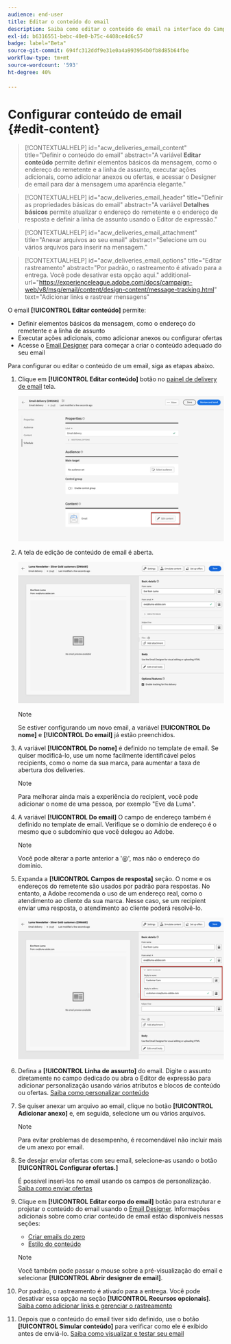 ```yaml
---
audience: end-user
title: Editar o conteúdo do email
description: Saiba como editar o conteúdo de email na interface do Campaign Web
exl-id: b6316551-bebc-40e0-b75c-4408ce4d6c57
badge: label="Beta"
source-git-commit: 694fc312ddf9e31e0a4a993954b0fb8d85b64fbe
workflow-type: tm+mt
source-wordcount: '593'
ht-degree: 40%

---
```


# Configurar conteúdo de email {#edit-content}

>[!CONTEXTUALHELP]
>id="acw_deliveries_email_content"
>title="Definir o conteúdo do email"
>abstract="A variável **Editar conteúdo** permite definir elementos básicos da mensagem, como o endereço do remetente e a linha de assunto, executar ações adicionais, como adicionar anexos ou ofertas, e acessar o Designer de email para dar à mensagem uma aparência elegante."

>[!CONTEXTUALHELP]
>id="acw_deliveries_email_header"
>title="Definir as propriedades básicas do email"
>abstract="A variável **Detalhes básicos** permite atualizar o endereço do remetente e o endereço de resposta e definir a linha de assunto usando o Editor de expressão."

>[!CONTEXTUALHELP]
>id="acw_deliveries_email_attachment"
>title="Anexar arquivos ao seu email"
>abstract="Selecione um ou vários arquivos para inserir na mensagem."

>[!CONTEXTUALHELP]
>id="acw_deliveries_email_options"
>title="Editar rastreamento"
>abstract="Por padrão, o rastreamento é ativado para a entrega. Você pode desativar esta opção aqui."
>additional-url="https://experienceleague.adobe.com/docs/campaign-web/v8/msg/email/content/design-content/message-tracking.html" text="Adicionar links e rastrear mensagens"

O email **[!UICONTROL Editar conteúdo]** permite:
* Definir elementos básicos da mensagem, como o endereço do remetente e a linha de assunto
* Executar ações adicionais, como adicionar anexos ou configurar ofertas
* Acesse o [Email Designer](get-started-email-designer.md#start-authoring) para começar a criar o conteúdo adequado do seu email

Para configurar ou editar o conteúdo de um email, siga as etapas abaixo.

1. Clique em **[!UICONTROL Editar conteúdo]** botão no [painel de delivery de email](../email/create-email.md) tela.

   ![](assets/email-edit-content-button.png)

1. A tela de edição de conteúdo de email é aberta.

   ![](assets/email-edit-content-dashboard.png)

   >[!NOTE]
   >
   >Se estiver configurando um novo email, a variável **[!UICONTROL Do nome]** e **[!UICONTROL Do email]** já estão preenchidos.

1. A variável **[!UICONTROL Do nome]** é definido no template de email. Se quiser modificá-lo, use um nome facilmente identificável pelos recipients, como o nome da sua marca, para aumentar a taxa de abertura dos deliveries.

   >[!NOTE]
   >
   >Para melhorar ainda mais a experiência do recipient, você pode adicionar o nome de uma pessoa, por exemplo &quot;Eve da Luma&quot;.

1. A variável **[!UICONTROL Do email]** O campo de endereço também é definido no template de email. Verifique se o domínio de endereço é o mesmo que o subdomínio que você delegou ao Adobe.

   >[!NOTE]
   >
   >Você pode alterar a parte anterior a &#39;@&#39;, mas não o endereço do domínio.

1. Expanda a **[!UICONTROL Campos de resposta]** seção. O nome e os endereços do remetente são usados por padrão para respostas. No entanto, a Adobe recomenda o uso de um endereço real, como o atendimento ao cliente da sua marca. Nesse caso, se um recipient enviar uma resposta, o atendimento ao cliente poderá resolvê-lo.

   ![](assets/email-edit-content-reply-to.png)

1. Defina a **[!UICONTROL Linha de assunto]** do email. Digite o assunto diretamente no campo dedicado ou abra o Editor de expressão para adicionar personalização usando vários atributos e blocos de conteúdo ou ofertas. [Saiba como personalizar conteúdo](../personalization/personalize.md)

1. Se quiser anexar um arquivo ao email, clique no botão **[!UICONTROL Adicionar anexo]** e, em seguida, selecione um ou vários arquivos.

   >[!NOTE]
   >
   >    Para evitar problemas de desempenho, é recomendável não incluir mais de um anexo por email.

   <!--limitation on size + number of files?-->

1. Se desejar enviar ofertas com seu email, selecione-as usando o botão **[!UICONTROL Configurar ofertas.]**

   É possível inseri-los no email usando os campos de personalização. [Saiba como enviar ofertas](offers.md)

1. Clique em **[!UICONTROL Editar corpo do email]** botão para estruturar e projetar o conteúdo do email usando o [Email Designer](#start-authoring). Informações adicionais sobre como criar conteúdo de email estão disponíveis nessas seções:

   * [Criar emails do zero](create-email-content.md)
   * [Estilo do conteúdo](get-started-email-style.md)

   >[!NOTE]
   >
   >Você também pode passar o mouse sobre a pré-visualização do email e selecionar **[!UICONTROL Abrir designer de email]**.

1. Por padrão, o rastreamento é ativado para a entrega. Você pode desativar essa opção na seção **[!UICONTROL Recursos opcionais]**. [Saiba como adicionar links e gerenciar o rastreamento](message-tracking.md)

1. Depois que o conteúdo do email tiver sido definido, use o botão **[!UICONTROL Simular conteúdo]** para verificar como ele é exibido antes de enviá-lo. [Saiba como visualizar e testar seu email](../preview-test/preview-test.md)

